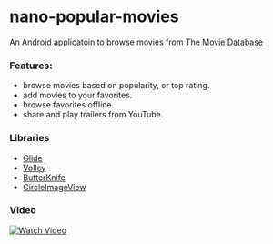 # nano-popular-movies
An Android applicatoin to browse movies from  [The Movie Database](https://www.themoviedb.org/?language=en) 
### Features: 
* browse movies based on popularity, or top rating. 
* add movies to your favorites. 
* browse favorites offline. 
* share and play trailers from YouTube.

### Libraries
* [Glide](https://github.com/bumptech/glide)
* [Volley](https://developer.android.com/training/volley/index.html)
* [ButterKnife](https://github.com/JakeWharton/butterknife)
* [CircleImageView](https://github.com/hdodenhof/CircleImageView)

### Video 
[![Watch Video](http://i.imgur.com/1uNg3n7.png)](https://www.youtube.com/watch?v=mT3OxATJcS8)
